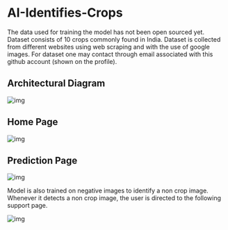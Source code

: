 # AI-Identifies-Crops
The data used for training the model has not been open sourced yet. Dataset consists of 10 crops commonly found in India. Dataset is collected from different websites using web scraping and with the use of google images. For dataset one may contact through email associated with this github account (shown on the profile).

## Architectural Diagram
![img](https://imgur.com/K9R2ABT.png)

## Home Page
![img](https://imgur.com/Gkd4fVa.png)

## Prediction Page
![img](https://imgur.com/aQTPcp4.png)



Model is also trained on negative images to identify a non crop image. Whenever it detects a non crop image, the user is directed to the following support page.

![img](https://imgur.com/KbHPOTu.png)
